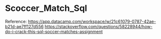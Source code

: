 # Scoccer_Match_Sql

Reference:
https://app.datacamp.com/workspace/w/21c61079-0787-42ae-b21d-ae7ff127d556
https://stackoverflow.com/questions/58228944/how-do-i-crack-this-sql-soccer-matches-assignment
